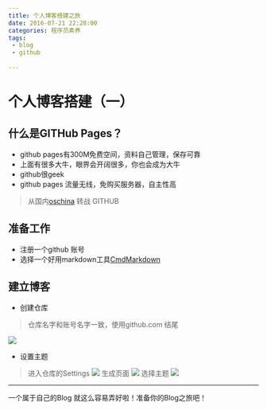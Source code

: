 ```yaml
---
title: 个人博客搭建之旅 
date: 2016-07-21 22:28:00
categories: 程序员素养
tags: 
 - blog 
 - github
 
---
```


# 个人博客搭建（一）

## 什么是GITHub Pages？

 - github pages有300M免费空间，资料自己管理，保存可靠
 - 上面有很多大牛，眼界会开阔很多，你也会成为大牛
 - github很geek
 - github pages 流量无线，免购买服务器，自主性高

> 从国内[oschina](http://my.oschina.net/orgsky/blog) 转战 GITHUB

## 准备工作

 - 注册一个github 账号
 - 选择一个好用markdown工具[CmdMarkdown](https://www.zybuluo.com/)

## 建立博客
 

 - 创建仓库
 > 仓库名字和账号名字一致，使用github.com 结尾
    
 ![](http://images.cnitblog.com/blog/275810/201303/07214321-2098fc71740240a7b33147881fa56d53.png)
 - 设置主题
 > 进入仓库的Settings
![](http://images.cnitblog.com/blog/275810/201303/07214346-182c6e03424c4a74804530c5d61b9c72.png)
> 生成页面
![](http://images.cnitblog.com/blog/275810/201303/07214412-d3e051f728a4498d8ea7841a04b48f38.png)
> 选择主题
![](http://images.cnitblog.com/blog/275810/201303/07214438-a18d78f052f84d2fa2d57a93ed4e54b2.png)

---

一个属于自己的Blog 就这么容易弄好啦！准备你的Blog之旅吧！
 

